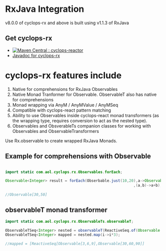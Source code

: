 # RxJava Integration

v8.0.0 of cyclops-rx and above is built using v1.1.3 of RxJava

## Get cyclops-rx


* [![Maven Central : cyclops-reactor](https://maven-badges.herokuapp.com/maven-central/com.aol.cyclops/cyclops-rx/badge.svg)](https://maven-badges.herokuapp.com/maven-central/com.aol.cyclops/cyclops-rx)
* [Javadoc for cyclops-rx](http://www.javadoc.io/doc/com.aol.cyclops/cyclops-rx)


# cyclops-rx features include

1. Native for comprehensions for RxJava Observables
2. Native Monad Tranformer for Observable. ObservableT also has native for comprehensions
3. Monad wrapping via AnyM / AnyMValue / AnyMSeq
4. Compatible with cyclops-react pattern matching
5. Ability to use Observables inside cyclops-react monad transformers (as the wrapping type, requires conversion to act as the nested type).
6. Observables and ObsverableTs companion classes for working with Observables and ObservableTransformers



Use Rx.observable to create wrapped RxJava Monads.


## Example for comprehensions with Observable

```java

import static com.aol.cyclops.rx.Observables.forEach;

Observable<Integer> result = forEach(Obserbable.just(10,20),a->Observable.<Integer>just(a+10)
                                                          ,(a,b)->a+b);
	
//Observable[30,50]
 ```

 
 ## observableT monad transformer
 
```java
import static com.aol.cyclops.rx.ObservableTs.observableT;

ObservableTSeq<Integer> nested = observableT(ReactiveSeq.of(Observable.just(1,2,3),Observable.just(10,20,30)));
ObservableTSeq<Integer> mapped = nested.map(i->i*3);

//mapped = [ReactiveSeq[Observable[3,6,9],Observable[30,60,90]]
```

